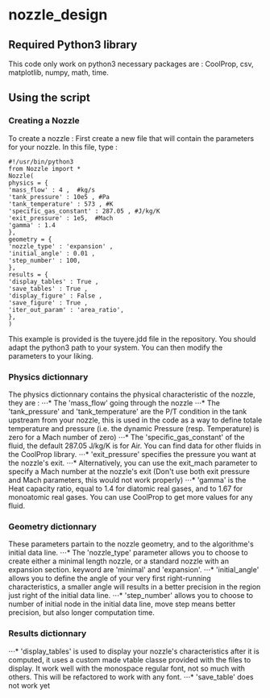 # nozzle_design
## Required Python3 library
This code only work on python3
necessary packages are : CoolProp, csv, matplotlib, numpy, math, time.
## Using the script
### Creating a Nozzle
To create a nozzle :
First create a new file that will contain the parameters for your nozzle.
In this file, type :
```
#!/usr/bin/python3
from Nozzle import *
Nozzle(
physics = {
'mass_flow' : 4 ,  #kg/s
'tank_pressure' : 10e5 , #Pa
'tank_temperature' : 573 , #K
'specific_gas_constant' : 287.05 , #J/kg/K
'exit_pressure' : 1e5,  #Mach
'gamma' : 1.4
},
geometry = {
'nozzle_type' : 'expansion' ,
'initial_angle' : 0.01 ,
'step_number' : 100,
},
results = {
'display_tables' : True ,
'save_tables' : True ,
'display_figure' : False ,
'save_figure' : True ,
'iter_out_param' : 'area_ratio',
},
)
```
This example is provided is the tuyere.jdd file in the repository.
You should adapt the python3 path to your system.
You can then modify the parameters to your liking.

### Physics dictionnary
The physics dictionnary contains the physical characteristic of the nozzle, they are :
⋅⋅⋅* The 'mass_flow' going through the nozzle
⋅⋅⋅* The 'tank_pressure' and 'tank_temperature' are the P/T condition in the tank upstream from your nozzle, this is used in the code as a way to define totale temperature and pressure (i.e. the dynamic Pressure (resp. Temperature) is zero for a Mach number of zero)
⋅⋅⋅* The 'specific_gas_constant' of the fluid, the default 287.05 J/kg/K is for Air. You can find data for other fluids in the CoolProp library.
⋅⋅⋅* 'exit_pressure' specifies the pressure you want at the nozzle's exit.
⋅⋅⋅* Alternatively, you can use the exit_mach parameter to specify a Mach number at the nozzle's exit (Don't use both exit pressure and Mach parameters, this would not work properly)
⋅⋅⋅* 'gamma' is the Heat capacity ratio, equal to 1.4 for diatomic real gases, and to 1.67 for monoatomic real gases. You can use CoolProp to get more values for any fluid.
### Geometry dictionnary
These parameters partain to the nozzle geometry, and to the algorithme's initial data line.
⋅⋅⋅* The 'nozzle_type' parameter allows you to choose to create either a minimal length nozzle, or a standard nozzle with an expansion section. keyword are 'minimal' and 'expansion'.
⋅⋅⋅* 'initial_angle' allows you to define the angle of your very first right-running characteristics, a smaller angle will results in a better precision in the region just right of the initial data line. 
⋅⋅⋅* 'step_number' allows you to choose to number of initial node in the initial data line, move step means better precision, but also longer computation time.
### Results dictionnary
⋅⋅⋅* 'display_tables' is used to display your nozzle's characteristics after it is computed, it uses a custom made vtable classe provided with the files to display. It work well with the monospace regular font, not so much with others. This will be refactored to work with any font.
⋅⋅⋅* 'save_table' does not work yet
